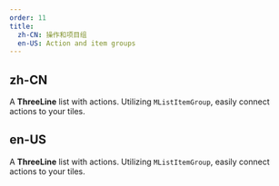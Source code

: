 ```yaml
---
order: 11
title:
  zh-CN: 操作和项目组
  en-US: Action and item groups
---
```


## zh-CN

A **ThreeLine** list with actions. Utilizing `MListItemGroup`, easily connect actions to your tiles.

## en-US

A **ThreeLine** list with actions. Utilizing `MListItemGroup`, easily connect actions to your tiles.
